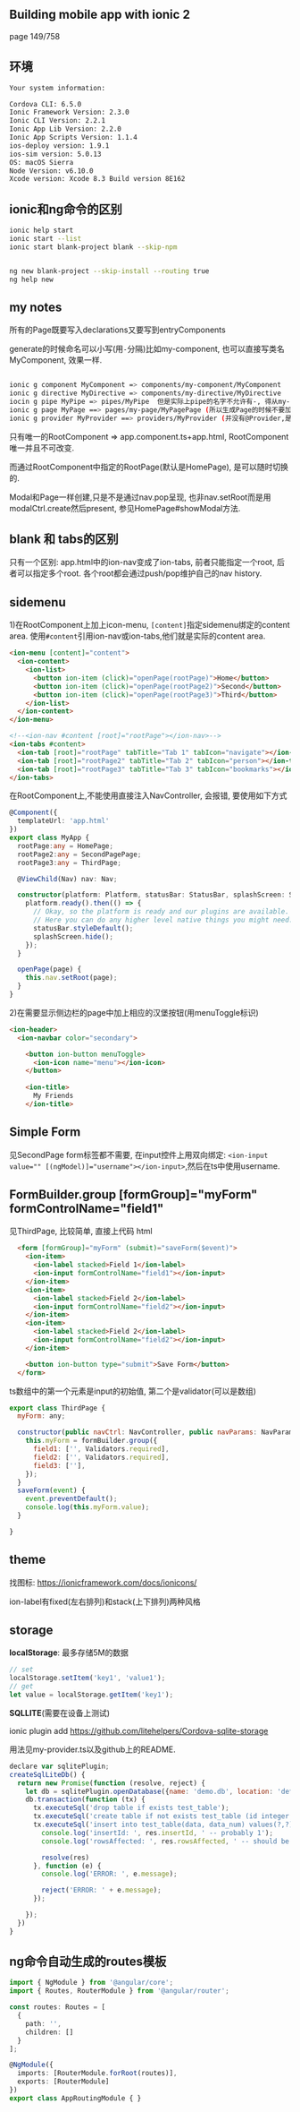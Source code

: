 Building mobile app with ionic 2
---

page 149/758
## 环境
```bash
Your system information:

Cordova CLI: 6.5.0 
Ionic Framework Version: 2.3.0
Ionic CLI Version: 2.2.1
Ionic App Lib Version: 2.2.0
Ionic App Scripts Version: 1.1.4
ios-deploy version: 1.9.1 
ios-sim version: 5.0.13 
OS: macOS Sierra
Node Version: v6.10.0
Xcode version: Xcode 8.3 Build version 8E162

```


## ionic和ng命令的区别
```bash
ionic help start
ionic start --list
ionic start blank-project blank --skip-npm


ng new blank-project --skip-install --routing true
ng help new

```

## my notes
所有的Page既要写入declarations又要写到entryComponents

generate的时候命名可以小写(用`-`分隔)比如my-component, 也可以直接写类名MyComponent, 效果一样.
```bash

ionic g component MyComponent => components/my-component/MyComponent
ionic g directive MyDirective => components/my-directive/MyDirective
iocin g pipe MyPipe => pipes/MyPipe  但是实际上pipe的名字不允许有-, 得从my-pipe改成myPipe
ionic g page MyPage ==> pages/my-page/MyPagePage (所以生成Page的时候不要加Page后缀)
ionic g provider MyProvider ==> providers/MyProvider (并没有@Provider,是用@Injectable表示的)
```

只有唯一的RootComponent => app.component.ts+app.html, RootComponent唯一并且不可改变.

而通过RootComponent中指定的RootPage(默认是HomePage), 是可以随时切换的.

Modal和Page一样创建,只是不是通过nav.pop呈现, 也非nav.setRoot而是用modalCtrl.create然后present, 参见HomePage#showModal方法.


## blank 和 tabs的区别
只有一个区别: app.html中的ion-nav变成了ion-tabs, 前者只能指定一个root, 后者可以指定多个root. 各个root都会通过push/pop维护自己的nav history.

## sidemenu
1)在RootComponent上加上icon-menu, `[content]`指定sidemenu绑定的content area.
使用`#content`引用ion-nav或ion-tabs,他们就是实际的content area.
```html
<ion-menu [content]="content">
  <ion-content>
    <ion-list>
      <button ion-item (click)="openPage(rootPage)">Home</button>
      <button ion-item (click)="openPage(rootPage2)">Second</button>
      <button ion-item (click)="openPage(rootPage3)">Third</button>
    </ion-list>
  </ion-content>
</ion-menu>

<!--<ion-nav #content [root]="rootPage"></ion-nav>-->
<ion-tabs #content>
  <ion-tab [root]="rootPage" tabTitle="Tab 1" tabIcon="navigate"></ion-tab>
  <ion-tab [root]="rootPage2" tabTitle="Tab 2" tabIcon="person"></ion-tab>
  <ion-tab [root]="rootPage3" tabTitle="Tab 3" tabIcon="bookmarks"></ion-tab>
</ion-tabs>

```
在RootComponent上,不能使用直接注入NavController, 会报错, 要使用如下方式
```ts
@Component({
  templateUrl: 'app.html'
})
export class MyApp {
  rootPage:any = HomePage;
  rootPage2:any = SecondPagePage;
  rootPage3:any = ThirdPage;

  @ViewChild(Nav) nav: Nav;

  constructor(platform: Platform, statusBar: StatusBar, splashScreen: SplashScreen) {
    platform.ready().then(() => {
      // Okay, so the platform is ready and our plugins are available.
      // Here you can do any higher level native things you might need.
      statusBar.styleDefault();
      splashScreen.hide();
    });
  }

  openPage(page) {
    this.nav.setRoot(page);
  }
}

```

2)在需要显示侧边栏的page中加上相应的汉堡按钮(用menuToggle标识)
```html
<ion-header>
  <ion-navbar color="secondary">

    <button ion-button menuToggle>
      <ion-icon name="menu"></ion-icon>
    </button>
    
    <ion-title>
      My Friends
    </ion-title>
```
## Simple Form
见SecondPage
form标签都不需要, 在input控件上用双向绑定: `<ion-input value="" [(ngModel)]="username"></ion-input>`,然后在ts中使用username.

## FormBuilder.group [formGroup]="myForm" formControlName="field1"
见ThirdPage, 比较简单, 直接上代码
html
```html
  <form [formGroup]="myForm" (submit)="saveForm($event)">
    <ion-item>
      <ion-label stacked>Field 1</ion-label>
      <ion-input formControlName="field1"></ion-input>
    </ion-item>
    <ion-item>
      <ion-label stacked>Field 2</ion-label>
      <ion-input formControlName="field2"></ion-input>
    </ion-item>
    <ion-item>
      <ion-label stacked>Field 2</ion-label>
      <ion-input formControlName="field2"></ion-input>
    </ion-item>

    <button ion-button type="submit">Save Form</button>
  </form>

```

ts数组中的第一个元素是input的初始值, 第二个是validator(可以是数组)
```js
export class ThirdPage {
  myForm: any;

  constructor(public navCtrl: NavController, public navParams: NavParams, public formBuilder: FormBuilder) {
    this.myForm = formBuilder.group({
      field1: ['', Validators.required],
      field2: ['', Validators.required],
      field3: [''],
    });
  }
  saveForm(event) {
    event.preventDefault();
    console.log(this.myForm.value);
  }

}

```

## theme
找图标: https://ionicframework.com/docs/ionicons/

ion-label有fixed(左右排列)和stack(上下排列)两种风格

## storage

**localStorage**: 最多存储5M的数据
```js
// set
localStorage.setItem('key1', 'value1');
// get
let value = localStorage.getItem('key1');
```

**SQLLITE**(需要在设备上测试)

ionic plugin add https://github.com/litehelpers/Cordova-sqlite-storage

用法见my-provider.ts以及github上的README.

```js
declare var sqlitePlugin;
createSqlLiteDb() {
  return new Promise(function (resolve, reject) {
    let db = sqlitePlugin.openDatabase({name: 'demo.db', location: 'default'});
    db.transaction(function (tx) {
      tx.executeSql('drop table if exists test_table');
      tx.executeSql('create table if not exists test_table (id integer primary key, data text, data_num integer)');
      tx.executeSql('insert into test_table(data, data_num) values(?,?)', ['test', 100], function (tx, res) {
        console.log('insertId: ', res.insertId, ' -- probably 1');
        console.log('rowsAffected: ', res.rowsAffected, ' -- should be 1');

        resolve(res)
      }, function (e) {
        console.log('ERROR: ', e.message);

        reject('ERROR: ' + e.message);
      });

    });
  })
}

```

## ng命令自动生成的routes模板
```ts
import { NgModule } from '@angular/core';
import { Routes, RouterModule } from '@angular/router';

const routes: Routes = [
  {
    path: '',
    children: []
  }
];

@NgModule({
  imports: [RouterModule.forRoot(routes)],
  exports: [RouterModule]
})
export class AppRoutingModule { }

```
